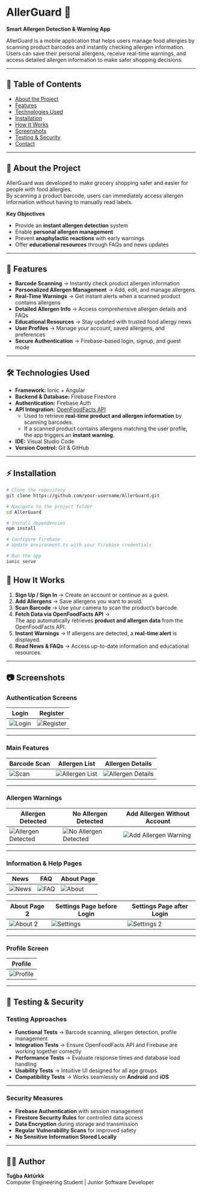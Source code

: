 # AllerGuard 📱  
**Smart Allergen Detection & Warning App**

AllerGuard is a mobile application that helps users manage food allergies by scanning product barcodes and instantly checking allergen information.  
Users can save their personal allergens, receive real-time warnings, and access detailed allergen information to make safer shopping decisions.

---

## 📌 Table of Contents  
- [About the Project](#-about-the-project)  
- [Features](#-features)  
- [Technologies Used](#-technologies-used)  
- [Installation](#-installation)  
- [How It Works](#-how-it-works)  
- [Screenshots](#-screenshots)  
- [Testing & Security](#-testing--security)  
- [Contact](#-contact)

---

## 🧩 About the Project  

AllerGuard was developed to make grocery shopping safer and easier for people with food allergies.  
By scanning a product barcode, users can immediately access allergen information without having to manually read labels.

**Key Objectives**  
- Provide an **instant allergen detection** system  
- Enable **personal allergen management**  
- Prevent **anaphylactic reactions** with early warnings  
- Offer **educational resources** through FAQs and news updates  

---

## 🚀 Features  

- **Barcode Scanning** → Instantly check product allergen information  
- **Personalized Allergen Management** → Add, edit, and manage allergens  
- **Real-Time Warnings** → Get instant alerts when a scanned product contains allergens  
- **Detailed Allergen Info** → Access comprehensive allergen details and FAQs  
- **Educational Resources** → Stay updated with trusted food allergy news  
- **User Profiles** → Manage your account, saved allergens, and preferences  
- **Secure Authentication** → Firebase-based login, signup, and guest mode  

---

## 🛠️ Technologies Used  

- **Framework:** Ionic + Angular  
- **Backend & Database:** Firebase Firestore  
- **Authentication:** Firebase Auth  
- **API Integration:** [OpenFoodFacts API](https://world.openfoodfacts.org/)  
    - Used to retrieve **real-time product and allergen information** by scanning barcodes.  
    - If a scanned product contains allergens matching the user profile, the app triggers an **instant warning**.  
- **IDE:** Visual Studio Code  
- **Version Control:** Git & GitHub  

---

## ⚡ Installation  

```bash
# Clone the repository
git clone https://github.com/your-username/AllerGuard.git

# Navigate to the project folder
cd AllerGuard

# Install dependencies
npm install

# Configure Firebase
# Update environment.ts with your Firebase credentials

# Run the app
ionic serve

```

## 🔄 How It Works  

1. **Sign Up / Sign In** → Create an account or continue as a guest.  
2. **Add Allergens** → Save allergens you want to avoid.  
3. **Scan Barcode** → Use your camera to scan the product’s barcode.  
4. **Fetch Data via OpenFoodFacts API** →  
   The app automatically retrieves **product and allergen data** from the OpenFoodFacts API.  
5. **Instant Warnings** → If allergens are detected, a **real-time alert** is displayed.  
6. **Read News & FAQs** → Access up-to-date information and educational resources.  

---

## 📷 Screenshots

### **Authentication Screens**
| Login | Register |
|-------|---------|
| ![Login](./screenshots/login.PNG) | ![Register](./screenshots/register.PNG) |

---

### **Main Features**
| Barcode Scan | Allergen List | Allergen Details |
|-------------|---------------|------------------|
| ![Scan](./screenshots/scan.PNG) | ![Allergen List](./screenshots/allergen1.PNG) | ![Allergen Details](./screenshots/allergen2.PNG) |

---

### **Allergen Warnings**
| Allergen Detected | No Allergen Detected | Add Allergen Without Account |
|-------------------|----------------------|-------------------------------|
| ![Allergen Detected](./screenshots/icerik_uyarısı.PNG) | ![No Allergen Detected](./screenshots/icerik_uyarısı2.PNG) | ![Add Allergen Warning](./screenshots/alerjen_giris_uyarısı.PNG) |

---

### **Information & Help Pages**
| News | FAQ | About Page |
|-----|------|------------|
| ![News](./screenshots/news.PNG) | ![FAQ](./screenshots/FAQ.PNG) | ![About](./screenshots/about1.PNG) |

| About Page 2 | Settings Page before Login | Settings Page after Login |
|-------------|--------------|-----------------|
| ![About 2](./screenshots/about2.PNG) | ![Settings](./screenshots/settings1.PNG) | ![Settings 2](./screenshots/settings2.PNG) |

---

### **Profile Screen**
| Profile 
|--------|
| ![Profile](./screenshots/profile.PNG) |

---

## 🧪 Testing & Security  

### **Testing Approaches**  
- **Functional Tests** → Barcode scanning, allergen detection, profile management  
- **Integration Tests** → Ensure OpenFoodFacts API and Firebase are working together correctly  
- **Performance Tests** → Evaluate response times and database load handling  
- **Usability Tests** → Intuitive UI designed for all age groups  
- **Compatibility Tests** → Works seamlessly on **Android** and **iOS**  

---

### **Security Measures**  
- **Firebase Authentication** with session management  
- **Firestore Security Rules** for controlled data access  
- **Data Encryption** during storage and transmission  
- **Regular Vulnerability Scans** for improved safety  
- **No Sensitive Information Stored Locally**  

---

## 🧑‍💻 Author
**Tuğba Aktürkk**  
Computer Engineering Student | Junior Software Developer
